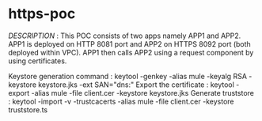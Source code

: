 # https-poc


*DESCRIPTION* : This POC consists of two apps namely APP1 and APP2. APP1 is deployed on HTTP 8081 port and APP2 on HTTPS 8092 port (both deployed within VPC). APP1 then calls APP2 using a request component by using certificates.


Keystore generation command : keytool -genkey -alias mule -keyalg RSA -keystore keystore.jks -ext SAN="dns:<provide the url here>"
Export the certificate : keytool -export -alias mule -file client.cer -keystore keystore.jks
Generate truststore : keytool -import -v -trustcacerts -alias mule -file client.cer -keystore truststore.ts
  
